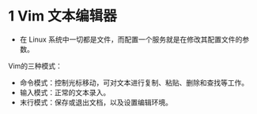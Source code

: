 # 1 Vim 文本编辑器



- 在 Linux 系统中一切都是文件，而配置一个服务就是在修改其配置文件的参数。



Vim的三种模式：

- 命令模式：控制光标移动，可对文本进行复制、粘贴、删除和查找等工作。
- 输入模式：正常的文本录入。
- 末行模式：保存或退出文档，以及设置编辑环境。



